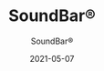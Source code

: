 ---
title: "SoundBar®"
image_primary: "img/Arktura-SoundBar-Richmond-VA_WEB_1.jpg"
image_secondary: "img/Arktura-SoundBar-8-Ceiling-Feature-Image-v3-1600x1600.png"
description: "SoundBar%AE%20acoustical%20baffle%20%26%20lighting%20system%20delivers%20high%20performance%20noise%20reduction%20and%20sleek%20integrated%20illumination%20in%20a%20single%20cost-effective%2C%20versatile%20product.%20Choose%20from%20an%20assortment%20of%20lengths%2C%20widths%2C%20and%20depths%2C%20in%20Up%20or%20Down%20lighting%20configurations%2C%20with%20power%20integrated%20into%20its%20suspension%20cable%2C%20simplifying%20install%20and%20removing%20the%20unsightly%20clutter%20of%20cords.%20Its%20Arktura%20Soft%20Sound%AE%20acoustical%20material%20construction%20makes%20SoundBar%AE%20capable%20of%20achieving%20NRC%20ratings%20of%20up%20to%201.15.%20Units%20are%20available%20in%20a%20wide%20range%20of%20colors%2C%20including%20wood%20textures%2C%20and%20can%20be%20easily%20mixed%20and%20arranged%20as%20desired%20to%20achieve%20an%20endless%20array%20of%20dynamic%20layouts.%20Use%20SoundBar%AE%20to%20bring%20an%20impactful%20combination%20of%20style%20and%20function%20to%20your%20next%20project."
designer: "Arktura"
tags: 
  - "Acoustic"
  - "Ceiling Baffles"
  - "Lighting"
subtitle: "SoundBar®"
href: "https://arktura.com/product/soundbar/"
category: "Acoustic"
manufacturer: "Arktura"
slug: "/manufacturers/arktura/acoustic/arktura-sound-bar"
date: "2021-05-07"
---